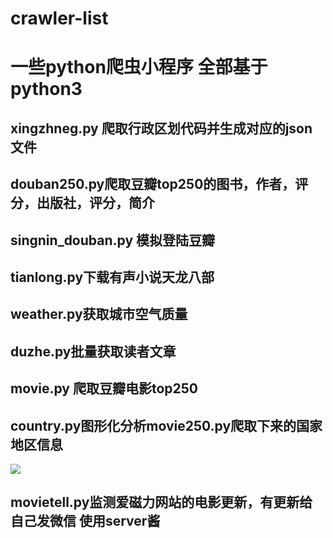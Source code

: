 # crawler-list
# 一些python爬虫小程序 全部基于python3
## xingzhneg.py 爬取行政区划代码并生成对应的json文件
## douban250.py爬取豆瓣top250的图书，作者，评分，出版社，评分，简介
## singnin_douban.py 模拟登陆豆瓣
## tianlong.py下载有声小说天龙八部
## weather.py获取城市空气质量
## duzhe.py批量获取读者文章
## movie.py 爬取豆瓣电影top250
## country.py图形化分析movie250.py爬取下来的国家地区信息
![](http://ww1.sinaimg.cn/large/0060lm7Tly1fndknbgh4cj30ul0dvjsj.jpg)
## movietell.py监测爱磁力网站的电影更新，有更新给自己发微信 使用server酱
